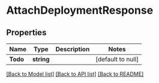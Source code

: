 # AttachDeploymentResponse

## Properties
Name | Type | Description | Notes
------------ | ------------- | ------------- | -------------
**Todo** | **string** |  | [default to null]

[[Back to Model list]](../README.md#documentation-for-models) [[Back to API list]](../README.md#documentation-for-api-endpoints) [[Back to README]](../README.md)


